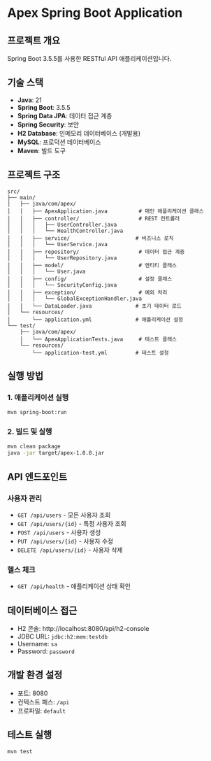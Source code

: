 # Apex Spring Boot Application

## 프로젝트 개요
Spring Boot 3.5.5를 사용한 RESTful API 애플리케이션입니다.

## 기술 스택
- **Java**: 21
- **Spring Boot**: 3.5.5
- **Spring Data JPA**: 데이터 접근 계층
- **Spring Security**: 보안
- **H2 Database**: 인메모리 데이터베이스 (개발용)
- **MySQL**: 프로덕션 데이터베이스
- **Maven**: 빌드 도구

## 프로젝트 구조
```
src/
├── main/
│   ├── java/com/apex/
│   │   ├── ApexApplication.java          # 메인 애플리케이션 클래스
│   │   ├── controller/                   # REST 컨트롤러
│   │   │   ├── UserController.java
│   │   │   └── HealthController.java
│   │   ├── service/                     # 비즈니스 로직
│   │   │   └── UserService.java
│   │   ├── repository/                   # 데이터 접근 계층
│   │   │   └── UserRepository.java
│   │   ├── model/                        # 엔티티 클래스
│   │   │   └── User.java
│   │   ├── config/                       # 설정 클래스
│   │   │   └── SecurityConfig.java
│   │   ├── exception/                    # 예외 처리
│   │   │   └── GlobalExceptionHandler.java
│   │   └── DataLoader.java              # 초기 데이터 로드
│   └── resources/
│       └── application.yml              # 애플리케이션 설정
└── test/
    ├── java/com/apex/
    │   └── ApexApplicationTests.java     # 테스트 클래스
    └── resources/
        └── application-test.yml         # 테스트 설정
```

## 실행 방법

### 1. 애플리케이션 실행
```bash
mvn spring-boot:run
```

### 2. 빌드 및 실행
```bash
mvn clean package
java -jar target/apex-1.0.0.jar
```

## API 엔드포인트

### 사용자 관리
- `GET /api/users` - 모든 사용자 조회
- `GET /api/users/{id}` - 특정 사용자 조회
- `POST /api/users` - 사용자 생성
- `PUT /api/users/{id}` - 사용자 수정
- `DELETE /api/users/{id}` - 사용자 삭제

### 헬스 체크
- `GET /api/health` - 애플리케이션 상태 확인

## 데이터베이스 접근
- H2 콘솔: http://localhost:8080/api/h2-console
- JDBC URL: `jdbc:h2:mem:testdb`
- Username: `sa`
- Password: `password`

## 개발 환경 설정
- 포트: 8080
- 컨텍스트 패스: `/api`
- 프로파일: `default`

## 테스트 실행
```bash
mvn test
```
